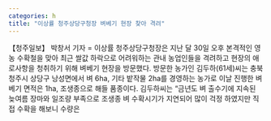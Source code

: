 ```yaml
---
categories: h
title: "이상률 청주상당구청장 벼베기 현장 찾아 격려"
---
```

【청주일보】 박창서 기자 = 이상률 청주상당구청장은 지난 달 30일 오후 본격적인 영농 수확철을 맞아 최근 쌀값 하락으로 어려워하는 관내 농업인들을 격려하고 현장의 애로사항을 청취하기 위해 벼베기 현장을 방문했다. 방문한 농가인 김두하(61세)씨는 충북 청주시 상당구 낭성면에서 벼 6ha, 기타 밭작물 2ha를 경영하는 농가로 이날 진행한 벼베기 면적은 1ha, 조생종으로 해들 품종이다. 김두하씨는 “금년도 벼 출수기에 지속된 늦여름 장마와 일조량 부족으로 조생종 벼 수확시기가 지연되어 많이 걱정 하였지만 직접 수확을 해보니 수량은
